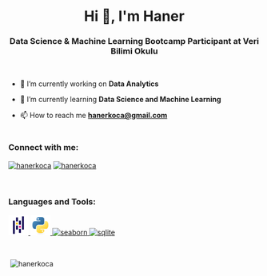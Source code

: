 <h1 align="center">Hi 👋, I'm Haner</h1>

<h3 align="center">Data Science & Machine Learning Bootcamp Participant at Veri Bilimi Okulu</h3><br>
 
- 🔭 I’m currently working on **Data Analytics**

- 🌱 I’m currently learning **Data Science and Machine Learning**

- 📫 How to reach me **hanerkoca@gmail.com**<br><br>

<h3 align="left">Connect with me:</h3>
<p align="left">
<a href="https://linkedin.com/in/hanerkoca" target="blank"><img align="center" src="https://raw.githubusercontent.com/rahuldkjain/github-profile-readme-generator/master/src/images/icons/Social/linked-in-alt.svg" alt="hanerkoca" height="30" width="40" /></a>
<a href="https://kaggle.com/hanerkoca" target="blank"><img align="center" src="https://raw.githubusercontent.com/rahuldkjain/github-profile-readme-generator/master/src/images/icons/Social/kaggle.svg" alt="hanerkoca" height="30" width="40" /></a>
</p><br>

<h3 align="left">Languages and Tools:</h3>
<p align="left"> <a href="https://pandas.pydata.org/" target="_blank" rel="noreferrer"> <img src="https://raw.githubusercontent.com/devicons/devicon/2ae2a900d2f041da66e950e4d48052658d850630/icons/pandas/pandas-original.svg" alt="pandas" width="40" height="40"/> </a> <a href="https://www.python.org" target="_blank" rel="noreferrer"> <img src="https://raw.githubusercontent.com/devicons/devicon/master/icons/python/python-original.svg" alt="python" width="40" height="40"/> </a> <a href="https://seaborn.pydata.org/" target="_blank" rel="noreferrer"> <img src="https://seaborn.pydata.org/_images/logo-mark-lightbg.svg" alt="seaborn" width="40" height="40"/> </a> <a href="https://www.sqlite.org/" target="_blank" rel="noreferrer"> <img src="https://www.vectorlogo.zone/logos/sqlite/sqlite-icon.svg" alt="sqlite" width="40" height="40"/> </a> </p><br>

<p>&nbsp;<img align="center" src="https://github-readme-stats.vercel.app/api?username=hanerkoca&show_icons=true&locale=en" alt="hanerkoca" /></p>
